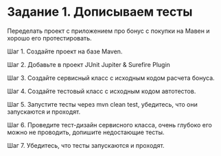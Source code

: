 # Задание 1. Дописываем тесты
Переделать проект с приложением про бонус с покупки на Мавен и хорошо его протестировать.

Шаг 1. Создайте проект на базе Maven.

Шаг 2. Добавьте в проект JUnit Jupiter & Surefire Plugin

Шаг 3. Создайте сервисный класс с исходным кодом расчета бонуса.

Шаг 4. Создайте тестовый класс с исходным кодом автотестов.

Шаг 5. Запустите тесты через mvn clean test, убедитесь, что они запускаются и проходят.

Шаг 6. Проведите тест-дизайн сервисного класса, очень глубоко его можно не проводить, допишите недостающие тесты.

Шаг 7. Убедитесь, что тесты запускаются и проходят.
